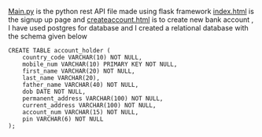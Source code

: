 [Main.py](https://github.com/tharun-47/eunimart-bank/blob/main/main.py) is the python rest API file made using flask framework 
[index.html](https://github.com/tharun-47/eunimart-bank/blob/main/index.html) is the signup up page and [createaccount.html](https://github.com/tharun-47/eunimart-bank/blob/main/create%20account.html) is to create new bank account , 
I have used postgres for database and I created a relational database with the schema given below


````
CREATE TABLE account_holder (
	country_code VARCHAR(10) NOT NULL,
	mobile_num VARCHAR(10) PRIMARY KEY NOT NULL,
	first_name VARCHAR(20) NOT NULL,
	last_name VARCHAR(20),
	father_name VARCHAR(40) NOT NULL,
	dob DATE NOT NULL,
	permanent_address VARCHAR(100) NOT NULL,
	current_address VARCHAR(100) NOT NULL,
	account_num VARCHAR(15) NOT NULL,
	pin VARCHAR(6) NOT NULL
);
````
